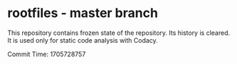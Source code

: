 # rootfiles - master branch

This repository contains frozen state of the repository.
Its history is cleared. It is used only for static code
analysis with Codacy.

Commit Time: 1705728757